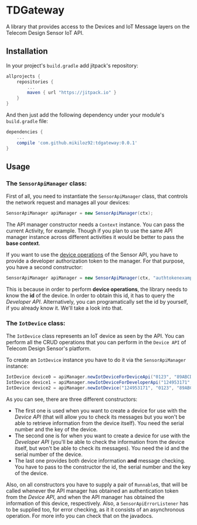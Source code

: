 # TDGateway
A library that provides access to the Devices and IoT Message layers on the Telecom Design Sensor IoT API.

## Installation
In your project's `build.gradle` add jitpack's repository:
```gradle
allprojects {
	repositories {
		...
		maven { url "https://jitpack.io" }
	}
}
```
And then just add the following dependency under your module's `build.gradle` file:
```gradle
dependencies {
	...
	compile 'com.github.mikiloz92:tdgateway:0.0.1'
}
```

## Usage
### The `SensorApiManager` class:
First of all, you need to instantiate the `SensorApiManager` class, that controls the network request and manages all your devices:
```java
SensorApiManager apiManager = new SensorApiManager(ctx);
```
The API manager constructor needs a `Context` instance. You can pass the current Activity, for example. Though if you plan to use the same API manager instance across different activities it would be better to pass the **base context**.

If you want to use the [device operations](https://developers.insgroup.fr/iot/device.html#change_status) of the Sensor API, you have to provide a developer authorization token to the manager. For that purpose, you have a second constructor:
```java
SensorApiManager apiManager = new SensorApiManager(ctx, "authtokenexample==");
```

This is because in order to perform **device operations**, the library needs to know the **id** of the device. In order to obtain this id, it has to query the *Developer API*. Alternatively, you can programatically set the id by yourself, if you already know it. We'll take a look into that.

### The `IotDevice` class:
The `IotDevice` class represents an IoT device as seen by the API. You can perform all the CRUD operations that you can perform in the `Device API` of Telecom Design Sensor's platform.

To create an `IotDevice` instance you have to do it via the `SensorApiManager` instance:
```java
IotDevice device0 = apiManager.newIotDeviceForDeviceApi("0123", "89ABCDEF", ...);
IotDevice device1 = apiManager.newIotDeviceForDeveloperApi("124953171", "0123", ...);
IotDevice device2 = apiManager.newIotDevice("124953171", "0123", "89ABCDEF", ...);
```
As you can see, there are three different constructors:
* The first one is used when you want to create a device for use with the *Device API* (that will allow you to check its messages but you won't be able to retrieve information from the device itself). You need the serial number and the key of the device.
* The second one is for when you want to create a device for use with the *Developer API* (you'll be able to check the information from the device itself, but won't be able to check its messages). You need the id and the serial number of the device.
* The last one provides both device information **and** message checking. You have to pass to the constructor the id, the serial number and the key of the device.

Also, on all constructors you have to supply a pair of `Runnable`s, that will be called whenever the API manager has obtained an authentication token from the *Device API*, and when the API manager has obtained the information of this device, respectively. Also, a `SensorApiErrorListener` has to be supplied too, for error checking, as it it consists of an asynchronous operation. For more info you can check that on the javadocs.


